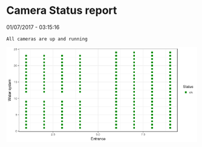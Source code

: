 Camera Status report
================
01/07/2017 - 03:15:16

    All cameras are up and running

![](camreport_files/figure-markdown_github/unnamed-chunk-2-1.png)
